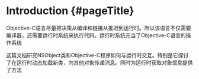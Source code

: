 # Introduction {#pageTitle}

Objective-C语言尽量把决策从编译和链接从推迟到运行时。所以该语言不仅需要编译器，还需要运行时系统来执行代码。运行时系统充当了Objective-C语言的操作系统

这篇文档研究NSObject类和Objective-C程序如何与运行时交互。特别是它探讨了在运行时动态加载新类，向其他对象传递消息。同时为运行时获取对象信息提供了方法

